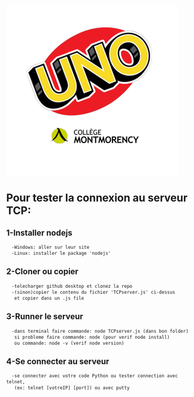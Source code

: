 ![logo](smallLogo.png)
# Pour tester la connexion au serveur TCP:
## 1-Installer nodejs
      -Windows: aller sur leur site
      -Linux: installer le package 'nodejs'

## 2-Cloner ou copier
      -telecharger github desktop et clonez la repo
      -(sinon)copier le contenu du fichier 'TCPserver.js' ci-dessus
       et copier dans un .js file

## 3-Runner le serveur
      -dans terminal faire commande: node TCPserver.js (dans bon folder)
       si probleme faire commande: node (pour verif node install)
       ou commande: node -v (verif node version)

## 4-Se connecter au serveur
      -se connecter avec votre code Python ou tester connection avec telnet,
       (ex: telnet [votreIP] [port]) ou avec putty
      


